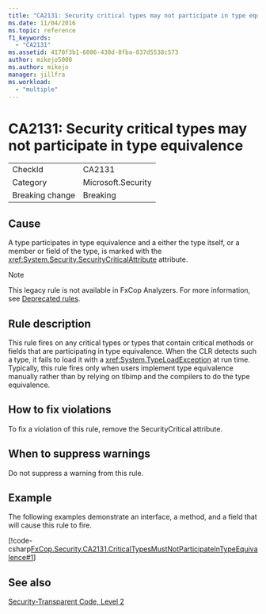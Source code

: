 ```yaml
---
title: "CA2131: Security critical types may not participate in type equivalence"
ms.date: 11/04/2016
ms.topic: reference
f1_keywords:
  - "CA2131"
ms.assetid: 4170f3b1-6086-430d-8fba-837d5538c573
author: mikejo5000
ms.author: mikejo
manager: jillfra
ms.workload:
  - "multiple"
---
```

# CA2131: Security critical types may not participate in type equivalence

|||
|-|-|
|CheckId|CA2131|
|Category|Microsoft.Security|
|Breaking change|Breaking|

## Cause
A type participates in type equivalence and a either the type itself, or a member or field of the type, is marked with the <xref:System.Security.SecurityCriticalAttribute> attribute.

> [!NOTE]
> This legacy rule is not available in FxCop Analyzers. For more information, see [Deprecated rules](fxcop-rule-port-status.md#deprecated-rules).

## Rule description
This rule fires on any critical types or types that contain critical methods or fields that are participating in type equivalence. When the CLR detects such a type, it fails to load it with a <xref:System.TypeLoadException> at run time. Typically, this rule fires only when users implement type equivalence manually rather than by relying on tlbimp and the compilers to do the type equivalence.

## How to fix violations
To fix a violation of this rule, remove the SecurityCritical attribute.

## When to suppress warnings
Do not suppress a warning from this rule.

## Example
The following examples demonstrate an interface, a method, and a field that will cause this rule to fire.

[!code-csharp[FxCop.Security.CA2131.CriticalTypesMustNotParticipateInTypeEquivalence#1](../code-quality/codesnippet/CSharp/ca2131-security-critical-types-may-not-participate-in-type-equivalence_1.cs)]

## See also
[Security-Transparent Code, Level 2](/dotnet/framework/misc/security-transparent-code-level-2)

